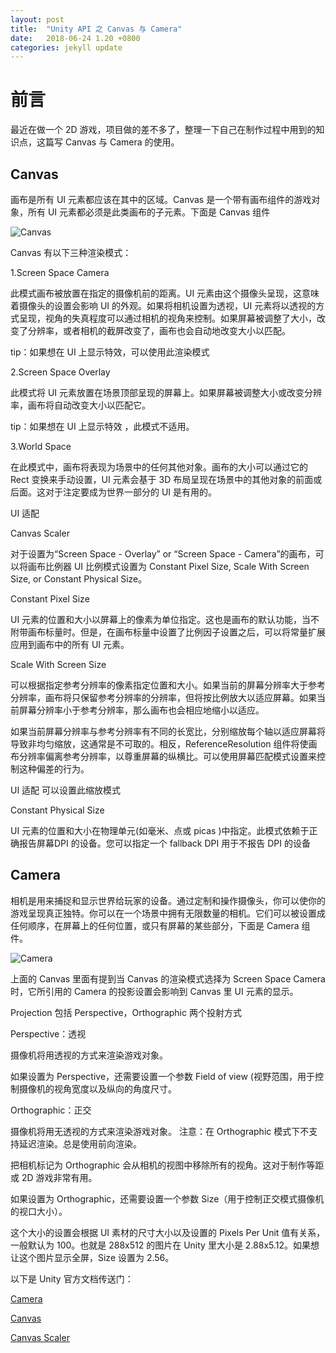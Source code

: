 ```yaml
---
layout: post
title:  "Unity API 之 Canvas 与 Camera"
date:   2018-06-24 1.20 +0800
categories: jekyll update
---
```

# 前言

最近在做一个 2D 游戏，项目做的差不多了，整理一下自己在制作过程中用到的知识点，这篇写 Canvas 与 Camera 的使用。

## Canvas

画布是所有 UI 元素都应该在其中的区域。Canvas 是一个带有画布组件的游戏对象，所有 UI 元素都必须是此类画布的子元素。下面是 Canvas 组件

![Canvas](https://github.com/yuyaoxue/yuyaoxue.github.io/blob/master/assets/_v_images/canvas.png?raw=true)

Canvas 有以下三种渲染模式：

1.Screen Space Camera

此模式画布被放置在指定的摄像机前的距离。UI 元素由这个摄像头呈现，这意味着摄像头的设置会影响 UI 的外观。如果将相机设置为透视，UI 元素将以透视的方式呈现，视角的失真程度可以通过相机的视角来控制。如果屏幕被调整了大小，改变了分辨率，或者相机的截屏改变了，画布也会自动地改变大小以匹配。

tip：如果想在 UI 上显示特效，可以使用此渲染模式

2.Screen Space Overlay

此模式将 UI 元素放置在场景顶部呈现的屏幕上。如果屏幕被调整大小或改变分辨率，画布将自动改变大小以匹配它。

tip：如果想在 UI 上显示特效 ，此模式不适用。

3.World Space

在此模式中，画布将表现为场景中的任何其他对象。画布的大小可以通过它的 Rect 变换来手动设置，UI 元素会基于 3D 布局呈现在场景中的其他对象的前面或后面。这对于注定要成为世界一部分的 UI 是有用的。

UI 适配

Canvas Scaler

对于设置为“Screen Space - Overlay” or “Screen Space - Camera”的画布，可以将画布比例器 UI 比例模式设置为 Constant Pixel Size, Scale With Screen Size, or Constant Physical Size。

Constant Pixel Size

UI 元素的位置和大小以屏幕上的像素为单位指定。这也是画布的默认功能，当不附带画布标量时。但是，在画布标量中设置了比例因子设置之后，可以将常量扩展应用到画布中的所有 UI 元素。

Scale With Screen Size

可以根据指定参考分辨率的像素指定位置和大小。如果当前的屏幕分辨率大于参考分辨率，画布将只保留参考分辨率的分辨率，但将按比例放大以适应屏幕。如果当前屏幕分辨率小于参考分辨率，那么画布也会相应地缩小以适应。

如果当前屏幕分辨率与参考分辨率有不同的长宽比，分别缩放每个轴以适应屏幕将导致非均匀缩放，这通常是不可取的。相反，ReferenceResolution 组件将使画布分辨率偏离参考分辨率，以尊重屏幕的纵横比。可以使用屏幕匹配模式设置来控制这种偏差的行为。

UI 适配 可以设置此缩放模式

Constant Physical Size

UI 元素的位置和大小在物理单元(如毫米、点或 picas )中指定。此模式依赖于正确报告屏幕DPI 的设备。您可以指定一个 fallback DPI 用于不报告 DPI 的设备

## Camera

相机是用来捕捉和显示世界给玩家的设备。通过定制和操作摄像头，你可以使你的游戏呈现真正独特。你可以在一个场景中拥有无限数量的相机。它们可以被设置成任何顺序，在屏幕上的任何位置，或只有屏幕的某些部分，下面是 Camera 组件。

![Camera](https://github.com/yuyaoxue/yuyaoxue.github.io/blob/master/assets/_v_images/camera.png?raw=true)

上面的 Canvas 里面有提到当 Canvas 的渲染模式选择为 Screen Space Camera 时，它所引用的 Camera 的投影设置会影响到 Canvas 里 UI 元素的显示。

Projection 包括 Perspective，Orthographic 两个投射方式

Perspective：透视

摄像机将用透视的方式来渲染游戏对象。

如果设置为 Perspective，还需要设置一个参数 Field of view (视野范围，用于控制摄像机的视角宽度以及纵向的角度尺寸。

Orthographic：正交

摄像机将用无透视的方式来渲染游戏对象。
注意：在 Orthographic 模式下不支持延迟渲染。总是使用前向渲染。

把相机标记为 Orthographic 会从相机的视图中移除所有的视角。这对于制作等距或 2D 游戏非常有用。

如果设置为 Orthographic，还需要设置一个参数 Size（用于控制正交模式摄像机的视口大小）。

这个大小的设置会根据 UI 素材的尺寸大小以及设置的 Pixels Per Unit 值有关系，一般默认为 100。也就是 288x512 的图片在 Unity 里大小是 2.88x5.12。如果想让这个图片显示全屏，Size 设置为 2.56。

以下是 Unity 官方文档传送门：

[Camera](https://docs.unity3d.com/Manual/class-Camera.html)

[Canvas](https://docs.unity3d.com/Manual/UICanvas.html)

[Canvas Scaler](https://docs.unity3d.com/Manual/script-CanvasScaler.html)
